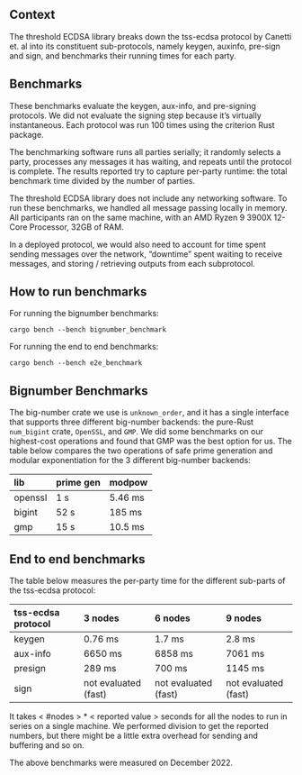 ## Context

The threshold ECDSA library breaks down the tss-ecdsa protocol by Canetti et. al into its constituent sub-protocols, namely keygen, auxinfo, pre-sign and sign, and benchmarks their running times for each party. 

## Benchmarks

These benchmarks evaluate the keygen, aux-info, and pre-signing  protocols. We did not evaluate the signing step because it’s virtually instantaneous. Each protocol was run 100 times using the criterion Rust package.

The benchmarking software runs all parties serially; it randomly selects a party, processes any messages it has waiting, and repeats until the protocol is complete. The results reported try to capture per-party runtime: the total benchmark time divided by the number of parties.

The threshold ECDSA library does not include any networking software. To run these benchmarks, we handled all message passing locally in memory. All participants ran on the same machine, with an AMD Ryzen 9 3900X 12-Core Processor, 32GB of RAM.

In a deployed protocol, we would also need to account for time spent sending messages over the network, “downtime” spent waiting to receive messages, and storing / retrieving outputs from each subprotocol.

## How to run benchmarks

For running the bignumber benchmarks:

`cargo bench --bench bignumber_benchmark`

For running the end to end benchmarks:

`cargo bench --bench e2e_benchmark`


## Bignumber Benchmarks

The big-number crate we use is `unknown_order`, and it has a single interface that supports three different big-number backends: the pure-Rust `num_bigint` crate, `OpenSSL`, and `GMP`. We did some benchmarks on our highest-cost operations and found that GMP was the best option for us. The table below compares the two operations of safe prime generation and modular exponentiation for the 3 different big-number backends:

| lib | prime gen | modpow |
| :---   | :--- | :--- |
| openssl    | 1 s   | 5.46 ms   |
| bigint   |  52 s   | 185 ms   |
| gmp    | 15 s   | 10.5 ms   |

## End to end benchmarks

The table below measures the per-party time for the different sub-parts of the tss-ecdsa protocol:

| tss-ecdsa protocol | 3 nodes    | 6 nodes    | 9 nodes    |
| :--- | :--- | :--- | :--- |
| keygen  | 0.76 ms    | 1.7 ms    | 2.8 ms    |
| aux-info   | 6650 ms    | 6858 ms    | 7061 ms    |
| presign   | 289 ms    | 700 ms    | 1145 ms    |
| sign   | not evaluated (fast)    | not evaluated (fast)    | not evaluated (fast)    |

It takes < #nodes > * < reported value > seconds for all the nodes to run in series on a single machine. We performed division to get the reported numbers, but there might be a little extra overhead for sending and buffering and so on.

The above benchmarks were measured on December 2022. 


